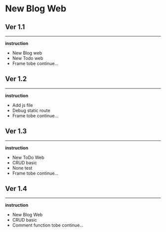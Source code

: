 # New Blog Web

## Ver 1.1
---

**instruction**

* New Blog web
* New Todo web
* Frame tobe continue...

## Ver 1.2
---

**instruction**

* Add js file
* Debug static route
* Frame tobe continue...

## Ver 1.3
---

**instruction**

* New ToDo Web
* CRUD basic
* None test
* Frame tobe continue...

## Ver 1.4
---

**instruction**

* New Blog Web
* CRUD basic
* Comment function tobe continue...



